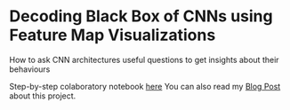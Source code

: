 # Decoding Black Box of CNNs using Feature Map Visualizations
How to ask CNN architectures useful questions to get insights about their behaviours

Step-by-step colaboratory notebook [here]()
You can also read my [Blog Post](https://lucreceshin.wixsite.com/portfolio/post/credit-card-fraud-detection-using-gaussian-mixture-model) about this project.

